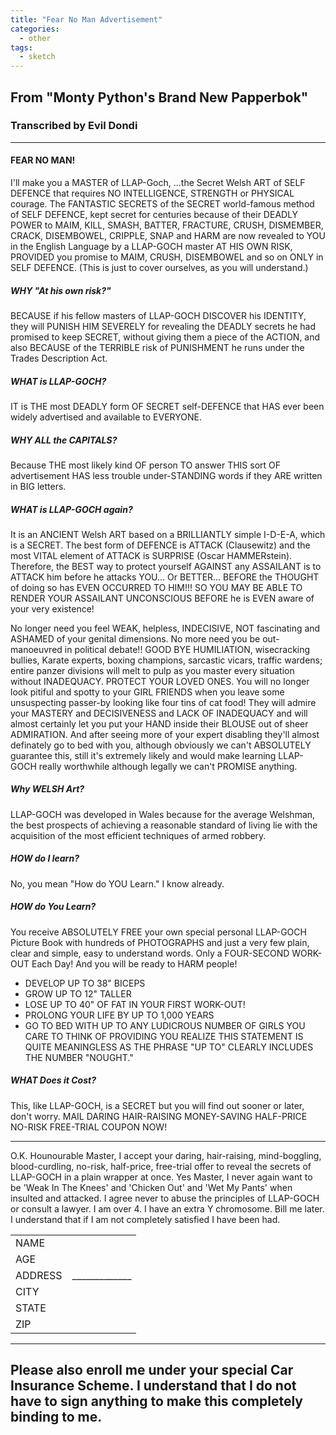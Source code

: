 ```yaml
---
title: "Fear No Man Advertisement"
categories:
  - other
tags:
  - sketch
---
```


## From "Monty Python's Brand New Papperbok"
### Transcribed by Evil Dondi

---

#### FEAR NO MAN!

I'll make you a MASTER of LLAP-Goch, ...the Secret Welsh ART of SELF DEFENCE that requires NO INTELLIGENCE, STRENGTH or PHYSICAL courage. The FANTASTIC SECRETS of the SECRET world-famous method of SELF DEFENCE, kept secret for centuries because of their DEADLY POWER to MAIM, KILL, SMASH, BATTER, FRACTURE, CRUSH, DISMEMBER, CRACK, DISEMBOWEL, CRIPPLE, SNAP and HARM are now revealed to YOU in the English Language by a LLAP-GOCH master AT HIS OWN RISK, PROVIDED you promise to MAIM, CRUSH, DISEMBOWEL and so on ONLY in SELF DEFENCE. (This is just to cover ourselves, as you will understand.)

##### WHY "At his own risk?"

BECAUSE if his fellow masters of LLAP-GOCH DISCOVER his IDENTITY, they will PUNISH HIM SEVERELY for revealing the DEADLY secrets he had promised to keep SECRET, without giving them a piece of the ACTION, and also BECAUSE of the TERRIBLE risk of PUNISHMENT he runs under the Trades Description Act.

##### WHAT is LLAP-GOCH?

IT is THE most DEADLY form OF SECRET self-DEFENCE that HAS ever been widely advertised and available to EVERYONE.

##### WHY ALL the CAPITALS?

Because THE most likely kind OF person TO answer THIS sort OF advertisement HAS less trouble under-STANDING words if they ARE written in BIG letters.

##### WHAT is LLAP-GOCH again?

It is an ANCIENT Welsh ART based on a BRILLIANTLY simple I-D-E-A, which is a SECRET. The best form of DEFENCE is ATTACK (Clausewitz) and the most VITAL element of ATTACK is SURPRISE (Oscar HAMMERstein). Therefore, the BEST way to protect yourself AGAINST any ASSAILANT is to ATTACK him before he attacks YOU... Or BETTER... BEFORE the THOUGHT of doing so has EVEN OCCURRED TO HIM!!! SO YOU MAY BE ABLE TO RENDER YOUR ASSAILANT UNCONSCIOUS BEFORE he is EVEN aware of your very existence!

No longer need you feel WEAK, helpless, INDECISIVE, NOT fascinating and ASHAMED of your genital dimensions. No more need you be out-manoeuvred in political debate!! GOOD BYE HUMILIATION, wisecracking bullies, Karate experts, boxing champions, sarcastic vicars, traffic wardens; entire panzer divisions will melt to pulp as you master every situation without INADEQUACY. PROTECT YOUR LOVED ONES. You will no longer look pitiful and spotty to your GIRL FRIENDS when you leave some unsuspecting passer-by looking like four tins of cat food! They will admire your MASTERY and DECISIVENESS and LACK OF INADEQUACY and will almost certainly let you put your HAND inside their BLOUSE out of sheer ADMIRATION. And after seeing more of your expert disabling they'll almost definately go to bed with you, although obviously we can't ABSOLUTELY guarantee this, still it's extremely likely and would make learning LLAP-GOCH really worthwhile although legally we can't PROMISE anything.

##### Why WELSH Art?

LLAP-GOCH was developed in Wales because for the average Welshman, the best prospects of achieving a reasonable standard of living lie with the acquisition of the most efficient techniques of armed robbery.

##### HOW do I learn?

No, you mean "How do YOU Learn." I know already.

##### HOW do You Learn?

You receive ABSOLUTELY FREE your own special personal LLAP-GOCH Picture Book with hundreds of PHOTOGRAPHS and just a very few plain, clear and simple, easy to understand words. Only a FOUR-SECOND WORK-OUT Each Day! And you will be ready to HARM people!

* DEVELOP UP TO 38" BICEPS
* GROW UP TO 12" TALLER
* LOSE UP TO 40" OF FAT IN YOUR FIRST WORK-OUT!
* PROLONG YOUR LIFE BY UP TO 1,000 YEARS
* GO TO BED WITH UP TO ANY LUDICROUS NUMBER OF GIRLS YOU CARE TO THINK OF PROVIDING YOU REALIZE THIS STATEMENT IS QUITE MEANINGLESS AS THE PHRASE "UP TO" CLEARLY INCLUDES THE NUMBER "NOUGHT."

##### WHAT Does it Cost?

This, like LLAP-GOCH, is a SECRET but you will find out sooner or later, don't worry. MAIL DARING HAIR-RAISING MONEY-SAVING HALF-PRICE NO-RISK FREE-TRIAL COUPON NOW!

---

O.K. Hounourable Master, I accept your daring, hair-raising, mind-boggling, blood-curdling, no-risk, half-price, free-trial offer to reveal the secrets of LLAP-GOCH in a plain wrapper at once. Yes Master, I never again want to be 'Weak In The Knees' and 'Chicken Out' and 'Wet My Pants' when insulted and attacked. I agree never to abuse the principles of LLAP-GOCH or consult a lawyer. I am over 4. I have an extra Y chromosome. Bill me later. I understand that if I am not completely satisfied I have been had.

| | |
| --- | --- |
| NAME |  |
| AGE |  |
| ADDRESS | _____________ |
| CITY |  |
| STATE |  |
| ZIP |  |

---

Please also enroll me under your special Car Insurance Scheme. I understand that I do not have to sign anything to make this completely binding to me.
---